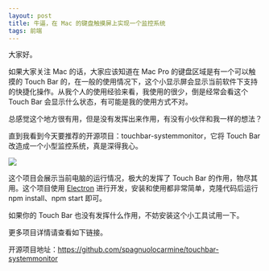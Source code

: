 ```yaml
---
layout: post
title: 牛逼，在 Mac 的键盘触摸屏上实现一个监控系统
tags: 前端
---
```


大家好。

如果大家关注 Mac 的话，大家应该知道在 Mac Pro 的键盘区域是有一个可以触摸的 Touch Bar 的，在一般的使用情况下，这个小显示屏会显示当前软件下支持的快捷化操作。从我个人的使用经验来看，我使用的很少，倒是经常会看这个 Touch  Bar 会显示什么状态，有可能是我的使用方式不对。

总感觉这个地方很有用，但是没有发挥出来作用，有没有小伙伴和我一样的想法？

直到我看到今天要推荐的开源项目：touchbar-systemmonitor，它将 Touch Bar 改造成一个小型监控系统，真是深得我心。

![](https://7465-test-3c9b5e-books-1301492295.tcb.qcloud.la/images/touchbar_systemmonitor3.gif)

这个项目会展示当前电脑的运行情况，极大的发挥了 Touch Bar 的作用，物尽其用。这个项目使用 [Electron](https://github.com/atom/electron) 进行开发，安装和使用都非常简单，克隆代码后运行 npm install、npm start 即可。

如果你的 Touch Bar 也没有发挥什么作用，不妨安装这个小工具试用一下。

更多项目详情请查看如下链接。

开源项目地址：https://github.com/spagnuolocarmine/touchbar-systemmonitor
